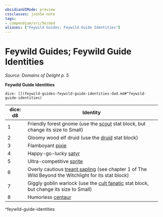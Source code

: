 ```yaml
---
obsidianUIMode: preview
cssclasses: json5e-note
tags:
- compendium/src/5e/dod
aliases: ["Feywild Guides; Feywild Guide Identities"]
---
```

# Feywild Guides; Feywild Guide Identities
*Source: Domains of Delight p. 5* 

**Feywild Guide Identities**

`dice: [](feywild-guides-feywild-guide-identities-dod.md#^feywild-guide-identities)`

| dice: d8 | Identity |
|----------|----------|
| 1 | Friendly forest gnome (use the [scout](Mechanics/bestiary/humanoid/scout.md) stat block, but change its size to Small) |
| 2 | Gloomy wood elf druid (use the [druid](Mechanics/bestiary/humanoid/druid.md) stat block) |
| 3 | Flamboyant [pixie](Mechanics/bestiary/fey/pixie.md) |
| 4 | Happy-go-lucky [satyr](Mechanics/bestiary/fey/satyr.md) |
| 5 | Ultra-competitive [sprite](Mechanics/bestiary/fey/sprite.md) |
| 6 | Overly cautious [treant sapling](Mechanics/bestiary/plant/treant-sapling-wbtw.md) (see chapter 1 of The Wild Beyond the Witchlight for its stat block) |
| 7 | Giggly goblin warlock (use the [cult fanatic](Mechanics/bestiary/humanoid/cult-fanatic.md) stat block, but change its size to Small) |
| 8 | Humorless [centaur](Mechanics/bestiary/monstrosity/centaur.md) |
^feywild-guide-identities
